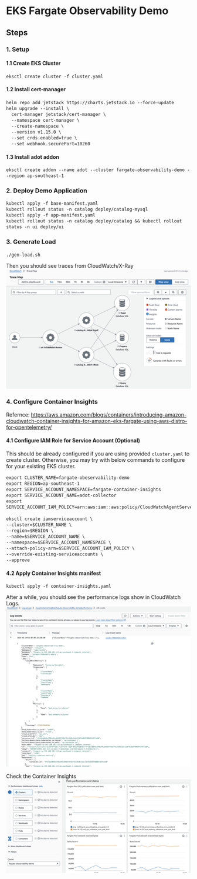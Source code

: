 EKS Fargate Observability Demo
===


## Steps

### 1. Setup
#### 1.1 Create EKS Cluster
```
eksctl create cluster -f cluster.yaml
```

#### 1.2 Install cert-manager
```
helm repo add jetstack https://charts.jetstack.io --force-update
helm upgrade --install \
  cert-manager jetstack/cert-manager \
  --namespace cert-manager \
  --create-namespace \
  --version v1.15.0 \
  --set crds.enabled=true \
  --set webhook.securePort=10260
```

#### 1.3 Install adot addon
```
eksctl create addon --name adot --cluster fargate-observability-demo --region ap-southeast-1
```

### 2. Deploy Demo Application
```
kubectl apply -f base-manifest.yaml
kubectl rollout status -n catalog deploy/catalog-mysql
kubectl apply -f app-manifest.yaml
kubectl rollout status -n catalog deploy/catalog && kubectl rollout status -n ui deploy/ui
```


### 3. Generate Load
```
./gen-load.sh
```

Then you should see traces from CloudWatch/X-Ray
![alt text](./images/trace-map.png)


### 4. Configure Container Insights
Refernce: https://aws.amazon.com/blogs/containers/introducing-amazon-cloudwatch-container-insights-for-amazon-eks-fargate-using-aws-distro-for-opentelemetry/

#### 4.1 Configure IAM Role for Service Account (Optional)
This should be already configured if you are using provided `cluster.yaml` to create cluster. Otherwise, you may try with below commands to configure for your existing EKS cluster.
```
export CLUSTER_NAME=fargate-obeservability-demo
export REGION=ap-southeast-1
export SERVICE_ACCOUNT_NAMESPACE=fargate-container-insights
export SERVICE_ACCOUNT_NAME=adot-collector
export SERVICE_ACCOUNT_IAM_POLICY=arn:aws:iam::aws:policy/CloudWatchAgentServerPolicy

eksctl create iamserviceaccount \
--cluster=$CLUSTER_NAME \
--region=$REGION \
--name=$SERVICE_ACCOUNT_NAME \
--namespace=$SERVICE_ACCOUNT_NAMESPACE \
--attach-policy-arn=$SERVICE_ACCOUNT_IAM_POLICY \
--override-existing-serviceaccounts \
--approve
```
#### 4.2 Apply Container Insights manifest

```
kubectl apply -f container-insights.yaml
```


After a while, you should see the performance logs show in CloudWatch Logs.
![Performance Logs](images/performance-logs.png)


Check the Container Insights
![Container Insights](./images/container-insights.png)